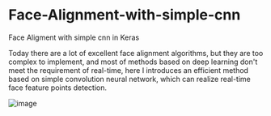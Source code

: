 # Face-Alignment-with-simple-cnn
Face Aligment with simple cnn in Keras 

Today there are a lot of excellent face alignment algorithms, but they are too complex to implement, and most of methods based on deep learning don't meet the requirement of real-time, here I introduces an efficient method based on simple convolution neural network, which can realize real-time face feature points detection.

![image](https://github.com/bruceyang2012/Face-Alignment-with-simple-cnn/master/predicted.png)
